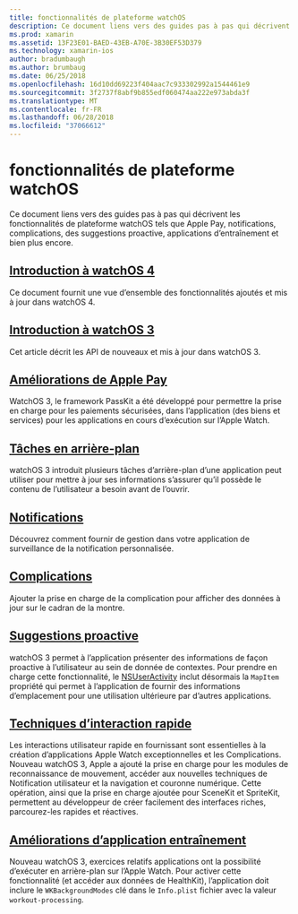 ```yaml
---
title: fonctionnalités de plateforme watchOS
description: Ce document liens vers des guides pas à pas qui décrivent les fonctionnalités de plateforme watchOS tels que Apple Pay, notifications, complications, des suggestions proactive, applications d’entraînement et bien plus encore.
ms.prod: xamarin
ms.assetid: 13F23E01-BAED-43EB-A70E-3B30EF53D379
ms.technology: xamarin-ios
author: bradumbaugh
ms.author: brumbaug
ms.date: 06/25/2018
ms.openlocfilehash: 16d10dd69223f404aac7c933302992a1544461e9
ms.sourcegitcommit: 3f2737f8abf9b855edf060474aa222e973abda3f
ms.translationtype: MT
ms.contentlocale: fr-FR
ms.lasthandoff: 06/28/2018
ms.locfileid: "37066612"
---
```

# <a name="watchos-platform-features"></a>fonctionnalités de plateforme watchOS

Ce document liens vers des guides pas à pas qui décrivent les fonctionnalités de plateforme watchOS tels que Apple Pay, notifications, complications, des suggestions proactive, applications d’entraînement et bien plus encore.

## <a name="introduction-to-watchos-4introduction-to-watchos4md"></a>[Introduction à watchOS 4](introduction-to-watchos4.md)

Ce document fournit une vue d’ensemble des fonctionnalités ajoutés et mis à jour dans watchOS 4.

## <a name="introduction-to-watchos-3introduction-to-watchos3indexmd"></a>[Introduction à watchOS 3](introduction-to-watchos3/index.md)

Cet article décrit les API de nouveaux et mis à jour dans watchOS 3.

## <a name="apple-pay-enhancementsioswatchosplatformapple-paymd"></a>[Améliorations de Apple Pay](~/ios/watchos/platform/apple-pay.md)

WatchOS 3, le framework PassKit a été développé pour permettre la prise en charge pour les paiements sécurisées, dans l’application (des biens et services) pour les applications en cours d’exécution sur l’Apple Watch.

## <a name="background-tasksioswatchosplatformbackground-tasksmd"></a>[Tâches en arrière-plan](~/ios/watchos/platform/background-tasks.md)

watchOS 3 introduit plusieurs tâches d’arrière-plan d’une application peut utiliser pour mettre à jour ses informations s’assurer qu’il possède le contenu de l’utilisateur a besoin avant de l’ouvrir.

## <a name="notificationsnotificationsmd"></a>[Notifications](notifications.md)

Découvrez comment fournir de gestion dans votre application de surveillance de la notification personnalisée.

## <a name="complicationscomplicationsmd"></a>[Complications](complications.md)

Ajouter la prise en charge de la complication pour afficher des données à jour sur le cadran de la montre.

## <a name="proactive-suggestionsioswatchosplatformproactive-suggestionsmd"></a>[Suggestions proactive](~/ios/watchos/platform/proactive-suggestions.md)

watchOS 3 permet à l’application présenter des informations de façon proactive à l’utilisateur au sein de donnée de contextes. Pour prendre en charge cette fonctionnalité, le [NSUserActivity](https://developer.apple.com/reference/foundation/nsuseractivity) inclut désormais la `MapItem` propriété qui permet à l’application de fournir des informations d’emplacement pour une utilisation ultérieure par d’autres applications.

## <a name="quick-interaction-techniquesioswatchosplatformquick-interaction-techniquesmd"></a>[Techniques d’interaction rapide](~/ios/watchos/platform/quick-interaction-techniques.md)

Les interactions utilisateur rapide en fournissant sont essentielles à la création d’applications Apple Watch exceptionnelles et les Complications. Nouveau watchOS 3, Apple a ajouté la prise en charge pour les modules de reconnaissance de mouvement, accéder aux nouvelles techniques de Notification utilisateur et la navigation et couronne numérique. Cette opération, ainsi que la prise en charge ajoutée pour SceneKit et SpriteKit, permettent au développeur de créer facilement des interfaces riches, parcourez-les rapides et réactives.

## <a name="workout-app-enhancementsioswatchosplatformworkout-appsmd"></a>[Améliorations d’application entraînement](~/ios/watchos/platform/workout-apps.md)

Nouveau watchOS 3, exercices relatifs applications ont la possibilité d’exécuter en arrière-plan sur l’Apple Watch. Pour activer cette fonctionnalité (et accéder aux données de HealthKit), l’application doit inclure le `WKBackgroundModes` clé dans le `Info.plist` fichier avec la valeur `workout-processing`.
